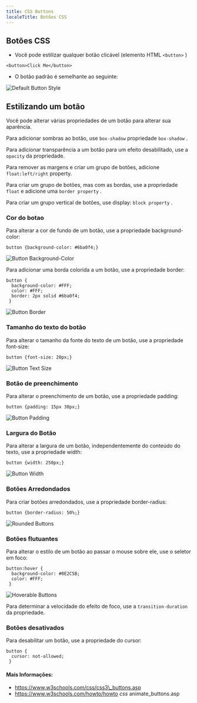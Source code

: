 ```yaml
---
title: CSS Buttons
localeTitle: Botões CSS
---
```

## Botões CSS

*   Você pode estilizar qualquer botão clicável (elemento HTML `<button>` )

`<button>Click Me</button>`

*   O botão padrão é semelhante ao seguinte:

![Default Button Style](https://image.ibb.co/kCweAm/button.png "Estilo de botão padrão")

## Estilizando um botão

Você pode alterar várias propriedades de um botão para alterar sua aparência.

Para adicionar sombras ao botão, use `box-shadow` propriedade `box-shadow` .

Para adicionar transparência a um botão para um efeito desabilitado, use a `opacity` da propriedade.

Para remover as margens e criar um grupo de botões, adicione `float:left/right` property.

Para criar um grupo de botões, mas com as bordas, use a propriedade `float` e adicione uma `border property` .

Para criar um grupo vertical de botões, use display: `block property` .

### Cor do botao

Para alterar a cor de fundo de um botão, use a propriedade background-color:

`button {background-color: #6ba0f4;}`

![Button Background-Color](https://image.ibb.co/f5Xpt6/button_bg_blue.png "Botão fundo-cor")

Para adicionar uma borda colorida a um botão, use a propriedade border:
```
button { 
  background-color: #FFF; 
  color: #FFF; 
  border: 2px solid #6ba0f4; 
 } 
```

![Button Border](https://image.ibb.co/kUqymR/button_border_blue.png "Borda do botão")

### Tamanho do texto do botão

Para alterar o tamanho da fonte do texto de um botão, use a propriedade font-size:

`button {font-size: 20px;}`

![Button Text Size](https://image.ibb.co/gM9r6R/button_fontsize.png "Tamanho do texto do botão")

### Botão de preenchimento

Para alterar o preenchimento de um botão, use a propriedade padding:

`button {padding: 15px 30px;}`

![Button Padding](https://image.ibb.co/fKer6R/button_padding.png "Botão de preenchimento")

### Largura do Botão

Para alterar a largura de um botão, independentemente do conteúdo do texto, use a propriedade width:

`button {width: 250px;}`

![Button Width](https://image.ibb.co/cDgSfm/button_width.png "Largura do Botão")

### Botões Arredondados

Para criar botões arredondados, use a propriedade border-radius:

`button {border-radius: 50%;}`

![Rounded Buttons](https://image.ibb.co/cfH00m/button_bradius.png "Botões Arredondados")

### Botões flutuantes

Para alterar o estilo de um botão ao passar o mouse sobre ele, use o seletor em foco:
```
button:hover { 
  background-color: #0E2C5B; 
  color: #FFF; 
 } 
```

![Hoverable Buttons](https://image.ibb.co/hxQnfm/button_hover.png "Botões flutuantes")

Para determinar a velocidade do efeito de foco, use a `transition-duration` da propriedade.

### Botões desativados

Para desabilitar um botão, use a propriedade do cursor:
```
button { 
  cursor: not-allowed; 
 } 
```

#### Mais Informações:

*   https://www.w3schools.com/css/css3\_buttons.asp
*   https://www.w3schools.com/howto/howto _css_ animate\_buttons.asp